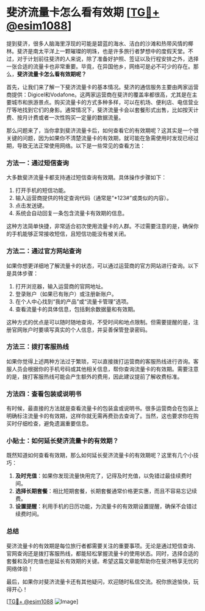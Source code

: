 # 斐济流量卡怎么看有效期 [[TG💪+ @esim1088](https://t.me/s/esim1088)]

提到斐济，很多人脑海里浮现的可能是碧蓝的海水、洁白的沙滩和热带风情的椰林。斐济是南太平洋上一颗璀璨的明珠，也是许多旅行者梦想中的度假天堂。不过，对于计划前往斐济的人来说，除了准备好护照、签证以及行程安排之外，选择一张合适的流量卡也非常重要。毕竟，在异国他乡，网络可是必不可少的存在。那么，**斐济流量卡怎么看有效期呢？**

首先，让我们来了解一下斐济流量卡的基本情况。斐济的通信服务主要由两家运营商提供：Digicel和Vodafone。这两家运营商在斐济的覆盖率都很高，尤其是在主要城市和旅游景点。购买流量卡的方式多种多样，可以在机场、便利店、电信营业厅等地找到它们的身影。通常情况下，斐济流量卡会以套餐形式出售，比如按天计费、按月计费或者一次性购买一定量的数据流量。

那么问题来了，当你拿到斐济流量卡后，如何查看它的有效期呢？这其实是一个很关键的问题，因为如果你不清楚流量卡的有效期，就可能在急需使用时发现已经过期，导致无法正常使用网络。以下是一些常见的查看方法：

### 方法一：通过短信查询

大多数斐济流量卡都支持通过短信查询有效期。具体操作步骤如下：

1. 打开手机的短信功能。
2. 输入运营商提供的特定查询代码（通常是“*123#”或类似的内容）。
3. 点击发送键。
4. 系统会自动回复一条包含流量卡有效期的信息。

这种方法简单快捷，非常适合初次使用流量卡的人群。不过需要注意的是，确保你的手机能够正常接收短信，且短信功能没有被关闭。

### 方法二：通过官方网站查询

如果你想更详细地了解流量卡的状态，可以通过运营商的官方网站进行查询。以下是具体步骤：

1. 打开浏览器，输入运营商的官网地址。
2. 登录账户（如果已有账户）或注册新账户。
3. 在个人中心找到“我的产品”或“流量卡管理”选项。
4. 查看流量卡的具体信息，包括剩余数据量和有效期。

这种方式的优点是可以随时随地查询，不受时间和地点限制。但需要提醒的是，注册官网账户时要填写真实的个人信息，并妥善保管登录密码。

### 方法三：拨打客服热线

如果你觉得上述两种方法过于繁琐，可以直接拨打运营商的客服热线进行咨询。客服人员会根据你的手机号码或其他相关信息，帮你查询流量卡的有效期。需要注意的是，拨打客服热线可能会产生额外的费用，因此建议提前了解收费标准。

### 方法四：查看包装或说明书

有时候，最直接的方法就是查看流量卡的包装盒或说明书。很多运营商会在包装上明确标注流量卡的有效期，这样你就无需再费劲去查询了。当然，这也要求你在购买时仔细检查，避免遗漏重要信息。

### 小贴士：如何延长斐济流量卡的有效期？

既然知道如何查看有效期，那么如何延长斐济流量卡的有效期呢？这里有几个小技巧：

1. **及时充值**：如果你发现流量快用完了，记得及时充值，以免错过最佳续费时间。
2. **选择长期套餐**：相比短期套餐，长期套餐通常价格更实惠，而且不容易忘记续费。
3. **设置提醒**：利用手机的日历功能，为流量卡的有效期设置提醒，确保不会错过续费时间。

### 总结

斐济流量卡的有效期是每位旅行者都需要关注的重要事项。无论是通过短信查询、官网查询还是拨打客服热线，都能轻松掌握流量卡的使用状态。同时，选择合适的套餐和及时充值也是延长有效期的关键。希望这篇文章能帮助你在斐济畅享无忧的网络体验！

最后，如果你对斐济流量卡还有其他疑问，欢迎随时私信交流。祝你旅途愉快，玩得开心！

[[TG💪+ @esim1088](https://t.me/s/esim1088) ![Image](https://i.postimg.cc/4NQfJmqS/Snipaste-2025-05-13-00-14-12.png)]